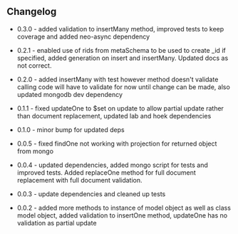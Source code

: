 ## Changelog

+ 0.3.0 - added validation to insertMany method, improved tests to keep coverage and added neo-async dependency

+ 0.2.1 - enabled use of rids from metaSchema to be used to create _id if specified, added generation on insert and insertMany.  Updated docs as not correct.

+ 0.2.0 - added insertMany with test however method doesn't validate calling code will have to validate for now until change can be made, also updated mongodb dev dependency

+ 0.1.1 - fixed updateOne to $set on update to allow partial update rather than document replacement, updated lab and hoek dependencies

+ 0.1.0 - minor bump for updated deps

+ 0.0.5 - fixed findOne not working with projection for returned object from mongo

+ 0.0.4 - updated dependencies, added mongo script for tests and improved tests.  Added replaceOne method for full document replacement with full document validation.

+ 0.0.3 - update dependencies and cleaned up tests

+ 0.0.2 - added more methods to instance of model object as well as class model object, added validation to insertOne method, updateOne has no validation as partial update
